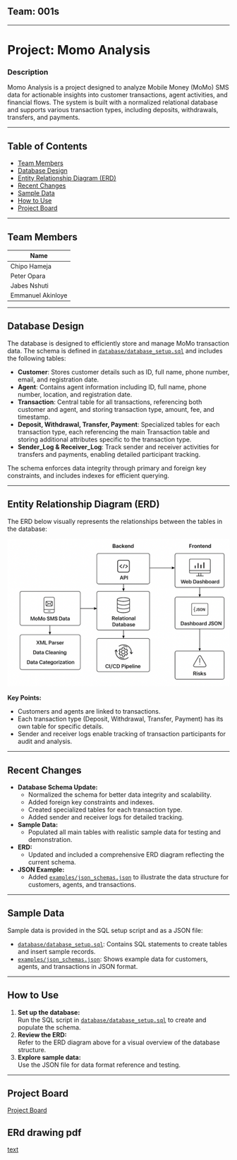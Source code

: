 ## Team: 001s
---
# Project: Momo Analysis

### Description
Momo Analysis is a project designed to analyze Mobile Money (MoMo) SMS data for actionable insights into customer transactions, agent activities, and financial flows. The system is built with a normalized relational database and supports various transaction types, including deposits, withdrawals, transfers, and payments.

---

## Table of Contents
- [Team Members](#team-members)
- [Database Design](#database-design)
- [Entity Relationship Diagram (ERD)](#entity-relationship-diagram-erd)
- [Recent Changes](#recent-changes)
- [Sample Data](#sample-data)
- [How to Use](#how-to-use)
- [Project Board](#project-board)

---

## Team Members

| Name              |
| ----------------- |
| Chipo Hameja      |
| Peter Opara       |
| Jabes Nshuti      |
| Emmanuel Akinloye |

---

## Database Design

The database is designed to efficiently store and manage MoMo transaction data. The schema is defined in [`database/database_setup.sql`](database/database_setup.sql) and includes the following tables:

- **Customer**: Stores customer details such as ID, full name, phone number, email, and registration date.
- **Agent**: Contains agent information including ID, full name, phone number, location, and registration date.
- **Transaction**: Central table for all transactions, referencing both customer and agent, and storing transaction type, amount, fee, and timestamp.
- **Deposit, Withdrawal, Transfer, Payment**: Specialized tables for each transaction type, each referencing the main Transaction table and storing additional attributes specific to the transaction type.
- **Sender_Log & Receiver_Log**: Track sender and receiver activities for transfers and payments, enabling detailed participant tracking.

The schema enforces data integrity through primary and foreign key constraints, and includes indexes for efficient querying.

---

## Entity Relationship Diagram (ERD)

The ERD below visually represents the relationships between the tables in the database:

![Draft HRD Architecture Diagram](https://github.com/chameja/momo-analysis/blob/main/momo_hld.png "Draft HRD Architecture Diagram")

**Key Points:**
- Customers and agents are linked to transactions.
- Each transaction type (Deposit, Withdrawal, Transfer, Payment) has its own table for specific details.
- Sender and receiver logs enable tracking of transaction participants for audit and analysis.

---

## Recent Changes

- **Database Schema Update:**  
  - Normalized the schema for better data integrity and scalability.
  - Added foreign key constraints and indexes.
  - Created specialized tables for each transaction type.
  - Added sender and receiver logs for detailed tracking.
- **Sample Data:**  
  - Populated all main tables with realistic sample data for testing and demonstration.
- **ERD:**  
  - Updated and included a comprehensive ERD diagram reflecting the current schema.
- **JSON Example:**  
  - Added [`examples/json_schemas.json`](examples/json_schemas.json) to illustrate the data structure for customers, agents, and transactions.

---

## Sample Data

Sample data is provided in the SQL setup script and as a JSON file:

- [`database/database_setup.sql`](database/database_setup.sql): Contains SQL statements to create tables and insert sample records.
- [`examples/json_schemas.json`](examples/json_schemas.json): Shows example data for customers, agents, and transactions in JSON format.

---

## How to Use

1. **Set up the database:**  
   Run the SQL script in [`database/database_setup.sql`](database/database_setup.sql) to create and populate the schema.
2. **Review the ERD:**  
   Refer to the ERD diagram above for a visual overview of the database structure.
3. **Explore sample data:**  
   Use the JSON file for data format reference and testing.

---

## Project Board

[Project Board](https://github.com/users/chameja/projects/1/views/1)

## ERd drawing pdf

[text](docs/momo_analysis_erd.pdf)